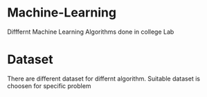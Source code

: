 # Machine-Learning
Difffernt Machine Learning Algorithms done in college Lab

# Dataset
There are different dataset for differnt algorithm. Suitable dataset is choosen for specific problem 
